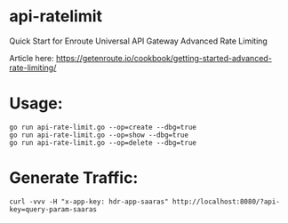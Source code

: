 # api-ratelimit

Quick Start for Enroute Universal API Gateway Advanced Rate Limiting 

Article here: https://getenroute.io/cookbook/getting-started-advanced-rate-limiting/

# Usage:

```
go run api-rate-limit.go --op=create --dbg=true
go run api-rate-limit.go --op=show --dbg=true
go run api-rate-limit.go --op=delete --dbg=true

```
# Generate Traffic:

```
curl -vvv -H "x-app-key: hdr-app-saaras" http://localhost:8080/?api-key=query-param-saaras
```
